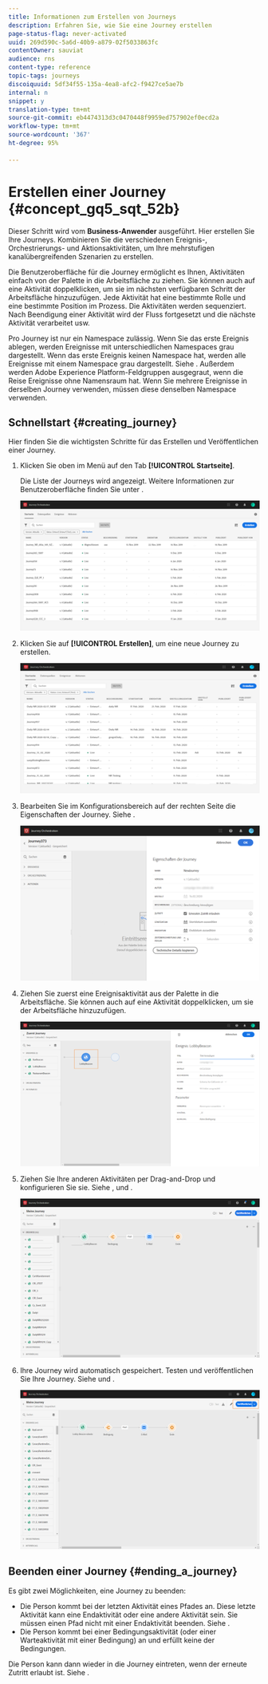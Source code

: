 ```yaml
---
title: Informationen zum Erstellen von Journeys
description: Erfahren Sie, wie Sie eine Journey erstellen
page-status-flag: never-activated
uuid: 269d590c-5a6d-40b9-a879-02f5033863fc
contentOwner: sauviat
audience: rns
content-type: reference
topic-tags: journeys
discoiquuid: 5df34f55-135a-4ea8-afc2-f9427ce5ae7b
internal: n
snippet: y
translation-type: tm+mt
source-git-commit: eb4474313d3c0470448f9959ed757902ef0ecd2a
workflow-type: tm+mt
source-wordcount: '367'
ht-degree: 95%

---
```




# Erstellen einer Journey {#concept_gq5_sqt_52b}

Dieser Schritt wird vom **Business-Anwender** ausgeführt. Hier erstellen Sie Ihre Journeys. Kombinieren Sie die verschiedenen Ereignis-, Orchestrierungs- und Aktionsaktivitäten, um Ihre mehrstufigen kanalübergreifenden Szenarien zu erstellen.

Die Benutzeroberfläche für die Journey ermöglicht es Ihnen, Aktivitäten einfach von der Palette in die Arbeitsfläche zu ziehen. Sie können auch auf eine Aktivität doppelklicken, um sie im nächsten verfügbaren Schritt der Arbeitsfläche hinzuzufügen. Jede Aktivität hat eine bestimmte Rolle und eine bestimmte Position im Prozess. Die Aktivitäten werden sequenziert. Nach Beendigung einer Aktivität wird der Fluss fortgesetzt und die nächste Aktivität verarbeitet usw.

Pro Journey ist nur ein Namespace zulässig. Wenn Sie das erste Ereignis ablegen, werden Ereignisse mit unterschiedlichen Namespaces grau dargestellt. Wenn das erste Ereignis keinen Namespace hat, werden alle Ereignisse mit einem Namespace grau dargestellt. Siehe [](../event/selecting-the-namespace.md). Außerdem werden Adobe Experience Platform-Feldgruppen ausgegraut, wenn die Reise Ereignisse ohne Namensraum hat. Wenn Sie mehrere Ereignisse in derselben Journey verwenden, müssen diese denselben Namespace verwenden.

## Schnellstart {#creating_journey}

Hier finden Sie die wichtigsten Schritte für das Erstellen und Veröffentlichen einer Journey.

1. Klicken Sie oben im Menü auf den Tab **[!UICONTROL Startseite]**.

   Die Liste der Journeys wird angezeigt. Weitere Informationen zur Benutzeroberfläche finden Sie unter [](../building-journeys/using-the-journey-designer.md).

   ![](../assets/journey30.png)

1. Klicken Sie auf **[!UICONTROL Erstellen]**, um eine neue Journey zu erstellen.

   ![](../assets/journey31.png)

1. Bearbeiten Sie im Konfigurationsbereich auf der rechten Seite die Eigenschaften der Journey. Siehe [](../building-journeys/changing-properties.md).

   ![](../assets/journey32.png)

1. Ziehen Sie zuerst eine Ereignisaktivität aus der Palette in die Arbeitsfläche. Sie können auch auf eine Aktivität doppelklicken, um sie der Arbeitsfläche hinzuzufügen.

   ![](../assets/journey33.png)

1. Ziehen Sie Ihre anderen Aktivitäten per Drag-and-Drop und konfigurieren Sie sie. Siehe [](../building-journeys/event-activities.md), [](../building-journeys/about-orchestration-activities.md) und [](../building-journeys/about-action-activities.md).

   ![](../assets/journey34.png)

1. Ihre Journey wird automatisch gespeichert. Testen und veröffentlichen Sie Ihre Journey. Siehe [](../building-journeys/testing-the-journey.md) und [](../building-journeys/publishing-the-journey.md).

   ![](../assets/journey36.png)

## Beenden einer Journey {#ending_a_journey}

Es gibt zwei Möglichkeiten, eine Journey zu beenden:

* Die Person kommt bei der letzten Aktivität eines Pfades an. Diese letzte Aktivität kann eine Endaktivität oder eine andere Aktivität sein. Sie müssen einen Pfad nicht mit einer Endaktivität beenden. Siehe [](../building-journeys/end-activity.md).
* Die Person kommt bei einer Bedingungsaktivität (oder einer Warteaktivität mit einer Bedingung) an und erfüllt keine der Bedingungen.

Die Person kann dann wieder in die Journey eintreten, wenn der erneute Zutritt erlaubt ist. Siehe [](../building-journeys/changing-properties.md).
